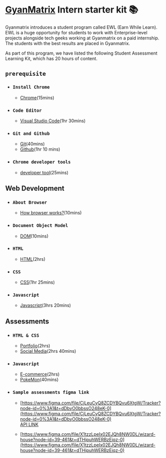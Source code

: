 # [GyanMatrix](https://gyanmatrix.com/) Intern starter kit :books:

Gyanmatrix introduces a student program called EWL (Earn While Learn). EWL is a huge opportunity for students to work with Enterprise-level projects alongside tech geeks working at Gyanmatrix on a paid internship. The students with the best results are placed in Gyanmatrix.<br>

As part of this program, we have listed the following Student Assessment Learning Kit, which has 20 hours of content.

## `prerequisite`

- ### `Install Chrome`
    - [Chrome](https://support.google.com/chrome/answer/95346?hl=en&co=GENIE.Platform%3DDesktop)(15mins)<br>

- ### `Code Editor`
    - [Visual Studio Code](https://www.youtube.com/watch?v=WPqXP_kLzpo)(1hr 30mins)<br>

- ### `Git and Github`
    - [Git](https://www.youtube.com/watch?v=Uszj_k0DGsg)(40mins)<br>
    - [Github](https://www.youtube.com/watch?v=RGOj5yH7evk&t=1s)(1hr 10 mins)<br>

- ### `Chrome developer tools`
    - [developer tool](https://www.youtube.com/watch?v=y0ue4ZZlZwg)(25mins)<br>

## Web Development

- ### `About Browser`
    - [How browser works?](https://www.youtube.com/watch?v=DuSURHrZG6I)(10mins)<br>
- ### `Document Object Model`
    - [DOM](https://www.youtube.com/watch?v=ipkjfvl40s0)(10mins)<br>
- ### `HTML`
    - [HTML](https://www.youtube.com/watch?v=pQN-pnXPaVg)(2hrs)<br>

- ### `CSS`
    - [CSS](https://www.youtube.com/watch?v=ieTHC78giGQ)(1hr 25mins)<br>

- ### `Javascript`
    - [Javascript](https://www.youtube.com/watch?v=PkZNo7MFNFg&t=21s)(3hrs 20mins)<br>

## Assessments

- ### `HTML & CSS`
    - [Portfolio](https://www.youtube.com/watch?v=0YFrGy_mzjY)(2hrs)<br>
    - [Social Media](https://www.youtube.com/watch?v=NljIHlZRTTE)(2hrs 40mins)<br>

- ### `Javascript`
    - [E-commerce](https://www.youtube.com/watch?v=P8YuWEkTeuE)(2hrs)<br>
    - [PokeMon](https://www.youtube.com/watch?v=T-VQUKeSU1w)(40mins)<br>
    
- ### `Sample assessments figma link`
    - [https://www.figma.com/file/CjLeuCyQ8ZCDYBQvu6XtgW/Tracker?node-id=0%3A1&t=dDbyO0bbssO248eK-0](https://www.figma.com/file/CjLeuCyQ8ZCDYBQvu6XtgW/Tracker?node-id=0%3A1&t=dDbyO0bbssO248eK-0)<br>
    [API LINK](https://randomuser.me/api/?results=10)
    
    - [https://www.figma.com/file/X1tzzLpeIx02EJQh8NW0DL/wizard-house?node-id=39-461&t=dTHipuhWERBzEiqz-0](https://www.figma.com/file/X1tzzLpeIx02EJQh8NW0DL/wizard-house?node-id=39-461&t=dTHipuhWERBzEiqz-0)<br>
